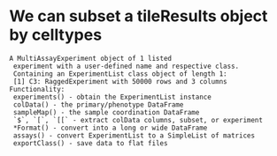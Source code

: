 # We can subset a tileResults object by celltypes

    A MultiAssayExperiment object of 1 listed
     experiment with a user-defined name and respective class.
     Containing an ExperimentList class object of length 1:
     [1] C3: RaggedExperiment with 50000 rows and 3 columns
    Functionality:
     experiments() - obtain the ExperimentList instance
     colData() - the primary/phenotype DataFrame
     sampleMap() - the sample coordination DataFrame
     `$`, `[`, `[[` - extract colData columns, subset, or experiment
     *Format() - convert into a long or wide DataFrame
     assays() - convert ExperimentList to a SimpleList of matrices
     exportClass() - save data to flat files

